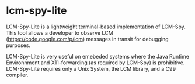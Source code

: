 lcm-spy-lite
============

LCM-Spy-Lite is a lightweight terminal-based implementation of LCM-Spy. This tool allows a developer to observe LCM (https://code.google.com/p/lcm) messages in transit for debugging purposes.

LCM-Spy-Lite is very useful on emebeded systems where the Java Runtime Environnment and X11-forwarding (as required by LCM-Spy) is prohibitive. LCM-Spy-Lite requires only a Unix System, the LCM library, and a C99 compiler.
